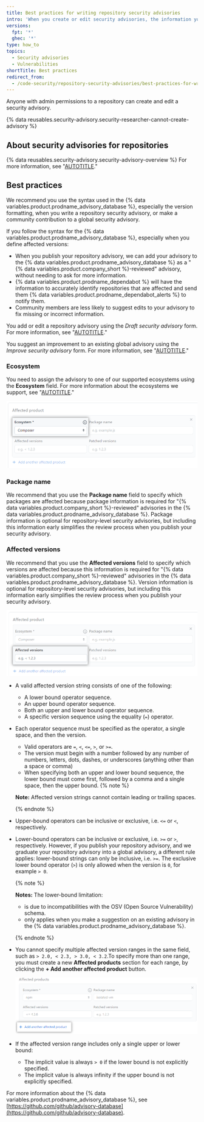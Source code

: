 ```yaml
---
title: Best practices for writing repository security advisories
intro: 'When you create or edit security advisories, the information you provide is easier for other users to understand when you specify the ecosystem, package name, and affected versions using the standard formats.'
versions:
  fpt: '*'
  ghec: '*'
type: how_to
topics:
  - Security advisories
  - Vulnerabilities
shortTitle: Best practices
redirect_from:
  - /code-security/repository-security-advisories/best-practices-for-writing-repository-security-advisories
---
```


Anyone with admin permissions to a repository can create and edit a security advisory.

{% data reusables.security-advisory.security-researcher-cannot-create-advisory %}

## About security advisories for repositories

{% data reusables.security-advisory.security-advisory-overview %} For more information, see "[AUTOTITLE](/code-security/security-advisories/repository-security-advisories/about-repository-security-advisories)."

## Best practices

We recommend you use the syntax used in the {% data variables.product.prodname_advisory_database %}, especially the version formatting, when you write a repository security advisory, or make a community contribution to a global security advisory.

If you follow the syntax for the {% data variables.product.prodname_advisory_database %}, especially when you define affected versions:
- When you publish your repository advisory, we can add your advisory to the {% data variables.product.prodname_advisory_database %} as a "{% data variables.product.company_short %}-reviewed" advisory, without needing to ask for more information.
- {% data variables.product.prodname_dependabot %} will have the information to accurately identify repositories that are affected and send them {% data variables.product.prodname_dependabot_alerts %} to notify them.
- Community members are less likely to suggest edits to your advisory to fix missing or incorrect information.

You add or edit a repository advisory using the _Draft security advisory_ form. For more information, see "[AUTOTITLE](/code-security/security-advisories/repository-security-advisories/creating-a-repository-security-advisory)." 

You suggest an improvement to an existing global advisory using the _Improve security advisory_ form. For more information, see "[AUTOTITLE](/code-security/security-advisories/global-security-advisories/editing-security-advisories-in-the-github-advisory-database)."

### Ecosystem

You need to assign the advisory to one of our supported ecosystems using the **Ecosystem** field. For more information about the ecosystems we support, see "[AUTOTITLE](/code-security/security-advisories/global-security-advisories/browsing-security-advisories-in-the-github-advisory-database#github-reviewed-advisories)."

![Screenshot highlighting the Ecosystem field on the form](/assets/images/help/security/security-advisory-ecosystem.png)

### Package name

We recommend that you use the **Package name** field to specify which packages are affected because package information is required for "{% data variables.product.company_short %}-reviewed" advisories in the {% data variables.product.prodname_advisory_database %}. Package information is optional for repository-level security advisories, but including this information early simplifies the review process when you publish your security advisory.

### Affected versions

We recommend that you use the **Affected versions** field to specify which versions are affected because this information is required for "{% data variables.product.company_short %}-reviewed" advisories in the {% data variables.product.prodname_advisory_database %}. Version information is optional for repository-level security advisories, but including this information early simplifies the review process when you publish your security advisory.

![Screenshot highlighting the Affected versions field](/assets/images/help/security/security-advisory-affected-versions.png)

- A valid affected version string consists of one of the following:
   - A lower bound operator sequence.
   - An upper bound operator sequence.
   - Both an upper and lower bound operator sequence.
   - A specific version sequence using the equality (`=`) operator.
- Each operator sequence must be specified as the operator, a single space, and then the version.
   - Valid operators are `=`, `<`, `<=`, `>`, or `>=`.
   - The version must begin with a number followed by any number of numbers, letters, dots, dashes, or underscores (anything other than a space or comma)
   - When specifying both an upper and lower bound sequence, the lower bound must come first, followed by a comma and a single space, then the upper bound.
   {% note %}

   **Note:** Affected version strings cannot contain leading or trailing spaces.

   {% endnote %}

- Upper-bound operators can be inclusive or exclusive, i.e. `<=` or `<`, respectively.
- Lower-bound operators can be inclusive or exclusive, i.e. `>=` or `>`, respectively. However, if you publish your repository advisory, and we graduate your repository advisory into a global advisory, a different rule applies: lower-bound strings can only be inclusive, i.e. `>=`. The exclusive lower bound operator (`>`) is only allowed when the version is `0`, for example `> 0`.

  {% note %}

  **Notes:** The lower-bound limitation:
   - is due to incompatibilities with the OSV (Open Source Vulnerability) schema.
   - only applies when you make a suggestion on an existing advisory in the {% data variables.product.prodname_advisory_database %}.

  {% endnote %}

- You cannot specify multiple affected version ranges in the same field, such as `> 2.0, < 2.3, > 3.0, < 3.2`.To specify more than one range, you must create a new **Affected products** section for each range, by clicking the **+ Add another affected product** button.

  ![Screenshot highlighting the button to use to add multiple affected version ranges](/assets/images/help/security/security-advisory-add-another-affected-product.png)
 - If the affected version range includes only a single upper or lower bound:
   - The implicit value is always `> 0` if the lower bound is not explicitly specified.
   - The implicit value is always infinity if the upper bound is not explicitly specified.

For more information about the {% data variables.product.prodname_advisory_database %}, see [https://github.com/github/advisory-database](https://github.com/github/advisory-database).
